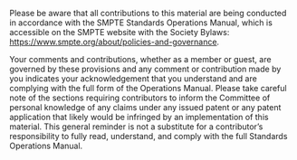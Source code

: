 Please be aware that all contributions to this material are being conducted in accordance with the SMPTE Standards Operations Manual, which is accessible on the SMPTE website with the Society Bylaws: https://www.smpte.org/about/policies-and-governance.

Your comments and contributions, whether as a member or guest, are governed by these provisions and any comment or contribution made by you indicates your acknowledgement that you understand and are complying with the full form of the Operations Manual. Please take careful note of the sections requiring contributors to inform the Committee of personal knowledge of any claims under any issued patent or any patent application that likely would be infringed by an implementation of this material. This general reminder is not a substitute for a contributor’s responsibility to fully read, understand, and comply with the full Standards Operations Manual.